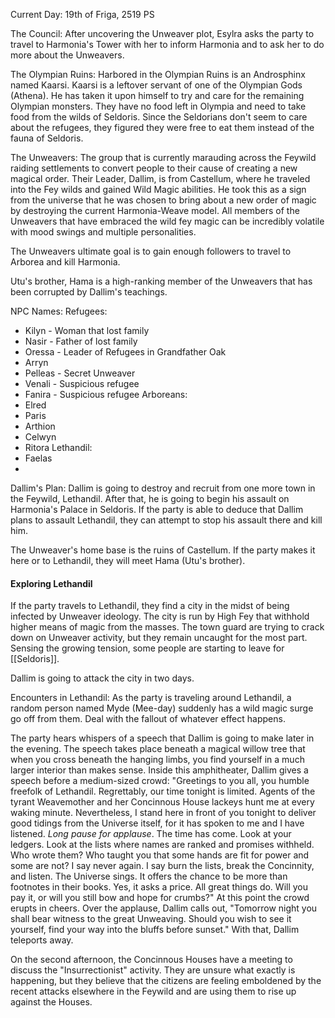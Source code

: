 Current Day: 19th of Friga, 2519 PS

The Council:
After uncovering the Unweaver plot, Esylra asks the party to travel to Harmonia's Tower with her to inform Harmonia and to ask her to do more about the Unweavers.

The Olympian Ruins:
Harbored in the Olympian Ruins is an Androsphinx named Kaarsi. Kaarsi is a leftover servant of one of the Olympian Gods (Athena). He has taken it upon himself to try and care for the remaining Olympian monsters. They have no food left in Olympia and need to take food from the wilds of Seldoris. Since the Seldorians don't seem to care about the refugees, they figured they were free to eat them instead of the fauna of Seldoris.

The Unweavers:
The group that is currently marauding across the Feywild raiding settlements to convert people to their cause of creating a new magical order. Their Leader, Dallim, is from Castellum, where he traveled into the Fey wilds and gained Wild Magic abilities. He took this as a sign from the universe that he was chosen to bring about a new order of magic by destroying the current Harmonia-Weave model. All members of the Unweavers that have embraced the wild fey magic can be incredibly volatile with mood swings and multiple personalities.

The Unweavers ultimate goal is to gain enough followers to travel to Arborea and kill Harmonia.

Utu's brother, Hama is a high-ranking member of the Unweavers that has been corrupted by Dallim's teachings.

NPC Names:
Refugees:
- Kilyn - Woman that lost family
- Nasir - Father of lost family
- Oressa - Leader of Refugees in Grandfather Oak
- Arryn
- Pelleas - Secret Unweaver
- Venali - Suspicious refugee
- Fanira - Suspicious refugee 
Arboreans:
- Elred
- Paris
- Arthion
- Celwyn
- Ritora
Lethandil:
- Faelas
- 

Dallim's Plan:
Dallim is going to destroy and recruit from one more town in the Feywild, Lethandil. After that, he is going to begin his assault on Harmonia's Palace in Seldoris. If the party is able to deduce that Dallim plans to assault Lethandil, they can attempt to stop his assault there and kill him.

The Unweaver's home base is the ruins of Castellum. If the party makes it here or to Lethandil, they will meet Hama (Utu's brother).

#### Exploring Lethandil
If the party travels to Lethandil, they find a city in the midst of being infected by Unweaver ideology. The city is run by High Fey that withhold higher means of magic from the masses. The town guard are trying to crack down on Unweaver activity, but they remain uncaught for the most part. Sensing the growing tension, some people are starting to leave for [[Seldoris]].

Dallim is going to attack the city in two days.

Encounters in Lethandil:
As the party is traveling around Lethandil, a random person named Myde (Mee-day) suddenly has a wild magic surge go off from them. Deal with the fallout of whatever effect happens.

The party hears whispers of a speech that Dallim is going to make later in the evening. The speech takes place beneath a magical willow tree that when you cross beneath the hanging limbs, you find yourself in a much larger interior than makes sense. Inside this amphitheater, Dallim gives a speech before a medium-sized crowd:
"Greetings to you all, you humble freefolk of Lethandil. Regrettably, our time tonight is limited. Agents of the tyrant Weavemother and her Concinnous House lackeys hunt me at every waking minute. Nevertheless, I stand here in front of you tonight to deliver good tidings from the Universe itself, for it has spoken to me and I have listened. *Long pause for applause*. The time has come. Look at your ledgers. Look at the lists where names are ranked and promises withheld. Who wrote them? Who taught you that some hands are fit for power and some are not? I say never again. I say burn the lists, break the Concinnity, and listen. The Universe sings. It offers the chance to be more than footnotes in their books. Yes, it asks a price. All great things do. Will you pay it, or will you still bow and hope for crumbs?"
At this point the crowd erupts in cheers. Over the applause, Dallim calls out, "Tomorrow night you shall bear witness to the great Unweaving. Should you wish to see it yourself, find your way into the bluffs before sunset."
With that, Dallim teleports away.

On the second afternoon, the Concinnous Houses have a meeting to discuss the "Insurrectionist" activity. They are unsure what exactly is happening, but they believe that the citizens are feeling emboldened by the recent attacks elsewhere in the Feywild and are using them to rise up against the Houses.

